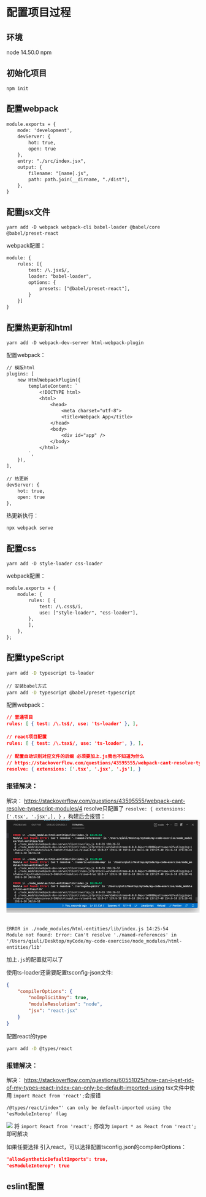 # 配置项目过程
## 环境
node  14.50.0
npm 

## 初始化项目
```
npm init
```

## 配置webpack
```
module.exports = {
	mode: 'development',
	devServer: {
		hot: true,
		open: true
	},
	entry: "./src/index.jsx",
	output: {
		filename: "[name].js",
		path: path.join(__dirname, "./dist"),
	},
}
```

## 配置jsx文件
```
yarn add -D webpack webpack-cli babel-loader @babel/core @babel/preset-react
```

webpack配置：
```
module: {
	rules: [{
		test: /\.jsx$/,
		loader: "babel-loader",
		options: {
			presets: ["@babel/preset-react"],
		}
	}]
}
```

## 配置热更新和html
```
yarn add -D webpack-dev-server html-webpack-plugin
```

配置webpack：
```
// 模版html
plugins: [
	new HtmlWebpackPlugin({
		templateContent: `
			<!DOCTYPE html>
			<html>
				<head>
					<meta charset="utf-8">
					<title>Webpack App</title>
				</head>
				<body>
					<div id="app" />
				</body>
			</html>
		`,
	}),
],

// 热更新
devServer: {
	hot: true,
	open: true
},
```

热更新执行：
```
npx webpack serve  
```

## 配置css
```
yarn add -D style-loader css-loader
```

webpack配置：
```
module.exports = { 
	module: { 
		rules: [ { 
			test: /\.css$/i, 
			use: ["style-loader", "css-loader"], 
		}, 
		], 
	}, 
};
```

## 配置typeScript
```bash
yarn add -D typescript ts-loader

// 安装babel方式
yarn add -D typescript @babel/preset-typescript

```

配置webpack：
```json
// 普通项目
rules: [ { test: /\.ts$/, use: 'ts-loader' }, ],

// react项目配置
rules: [ { test: /\.tsx$/, use: 'ts-loader', }, ],

// 配置自动识别对应文件的后缀 必须要加上.js我也不知道为什么
// https://stackoverflow.com/questions/43595555/webpack-cant-resolve-typescript-modules/43596713#43596713
resolve: { extensions: ['.tsx', '.jsx', '.js'], }
```

### 报错解决：
解决： https://stackoverflow.com/questions/43595555/webpack-cant-resolve-typescript-modules/4
resolve只配置了 `resolve: { extensions: ['.tsx', '.jsx',], }` ，构建后会报错：
![](./imgs/resolve-error.png)
```

ERROR in ./node_modules/html-entities/lib/index.js 14:25-54
Module not found: Error: Can't resolve './named-references' in '/Users/qiuli/Desktop/myCode/my-code-exercise/node_modules/html-entities/lib'
```
加上`.js`的配置就可以了


使用ts-loader还需要配置tsconfig-json文件:
```json
{ 
	"compilerOptions": { 
		"noImplicitAny": true, 
		"moduleResolution": "node",
		"jsx": "react-jsx" 
	} 
}
```

配置react的type
```bash
yarn add -D @types/react
```

### 报错解决：
解决： https://stackoverflow.com/questions/60551025/how-can-i-get-rid-of-my-types-react-index-can-only-be-default-imported-using
tsx文件中使用 `import React from 'react';`会报错
```
/@types/react/index"' can only be default-imported using the 'esModuleInterop' flag
```
![](resolve-error.png)
将 ``import React from 'react';`` 修改为 `import * as React from 'react';`即可解决

如果任要选择 引入react，可以选择配置tsconfig.json的compilerOptions：
```json
"allowSyntheticDefaultImports": true,
"esModuleInterop": true
```

## eslint配置
